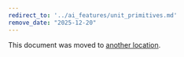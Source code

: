 ```yaml
---
redirect_to: '../ai_features/unit_primitives.md'
remove_date: "2025-12-20"
---
```


<!-- markdownlint-disable -->
<!-- vale off -->

This document was moved to [another location](../ai_features/unit_primitives.md).

<!-- This redirect file can be deleted after <2025-12-20>. -->
<!-- Redirects that point to other docs in the same project expire in three months. -->
<!-- Redirects that point to docs in a different project or site (for example, link is not relative and starts with `https:`) expire in one year. -->
<!-- Before deletion, see: https://docs.gitlab.com/ee/development/documentation/redirects.html -->
